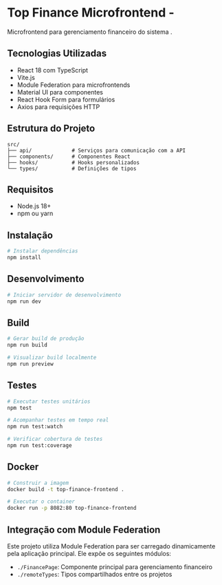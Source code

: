 # Top Finance Microfrontend -

Microfrontend para gerenciamento financeiro do sistema .

## Tecnologias Utilizadas

- React 18 com TypeScript
- Vite.js
- Module Federation para microfrontends
- Material UI para componentes
- React Hook Form para formulários
- Axios para requisições HTTP

## Estrutura do Projeto

```
src/
├── api/             # Serviços para comunicação com a API
├── components/      # Componentes React
├── hooks/           # Hooks personalizados
└── types/           # Definições de tipos
```

## Requisitos

- Node.js 18+
- npm ou yarn

## Instalação

```bash
# Instalar dependências
npm install
```

## Desenvolvimento

```bash
# Iniciar servidor de desenvolvimento
npm run dev
```

## Build

```bash
# Gerar build de produção
npm run build

# Visualizar build localmente
npm run preview
```

## Testes

```bash
# Executar testes unitários
npm test

# Acompanhar testes em tempo real
npm run test:watch

# Verificar cobertura de testes
npm run test:coverage
```

## Docker

```bash
# Construir a imagem
docker build -t top-finance-frontend .

# Executar o container
docker run -p 8082:80 top-finance-frontend
```

## Integração com Module Federation

Este projeto utiliza Module Federation para ser carregado dinamicamente pela aplicação principal. Ele expõe os seguintes módulos:

- `./FinancePage`: Componente principal para gerenciamento financeiro
- `./remoteTypes`: Tipos compartilhados entre os projetos
